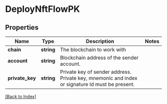 # DeployNftFlowPK

## Properties

Name | Type | Description | Notes
------------ | ------------- | ------------- | -------------
**chain** | **string** | The blockchain to work with |
**account** | **string** | Blockchain address of the sender account. |
**private_key** | **string** | Private key of sender address. Private key, mnemonic and index or signature Id must be present. |

[[Back to Index]](../index.md)
